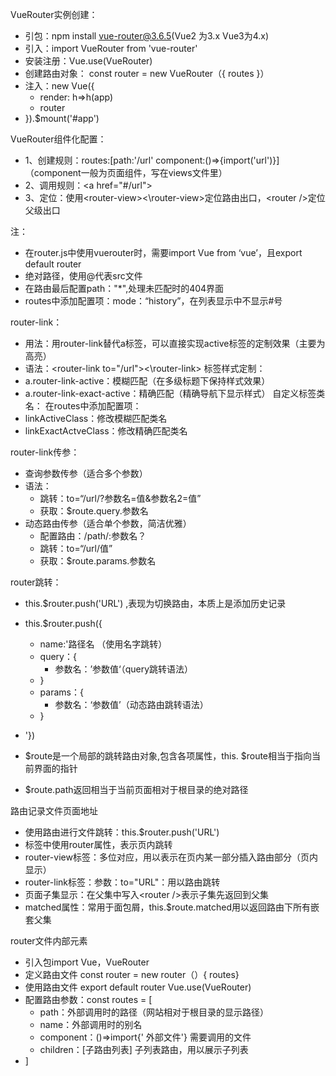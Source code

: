 VueRouter实例创建：
 - 引包：npm install vue-router@3.6.5(Vue2 为3.x Vue3为4.x)
 - 引入：import VueRouter from 'vue-router'
 - 安装注册：Vue.use(VueRouter)
 - 创建路由对象： const router = new VueRouter（{ routes }）
 - 注入：new Vue({
	 - render: h=>h(app)
	 - router
- }).$mount('#app')

VueRouter组件化配置：
- 1、创建规则：routes:\[path:'/url'  component:()=>{import('url')}]（component一般为页面组件，写在views文件里）
- 2、调用规则：\<a href="#/url">  
- 3、定位：使用\<router-view><\\router-view>定位路由出口，\<router />定位父级出口

注：
- 在router.js中使用vuerouter时，需要import Vue from ‘vue’，且export default router
- 绝对路径，使用@代表src文件
- 在路由最后配置path："\*",处理未匹配时的404界面
- routes中添加配置项：mode：“history”，在列表显示中不显示#号


router-link：
- 用法：用router-link替代a标签，可以直接实现active标签的定制效果（主要为高亮）
- 语法：\<router-link to="/url">\<\\router-link>
标签样式定制：
- a.router-link-active：模糊匹配（在多级标题下保持样式效果）
- a.router-link-exact-active：精确匹配（精确导航下显示样式）
自定义标签类名：
在routes中添加配置项：
- linkActiveClass：修改模糊匹配类名
- linkExactActveClass：修改精确匹配类名


router-link传参：
- 查询参数传参（适合多个参数）
- 语法：
	- 跳转：to=“/url/?参数名=值&参数名2=值”
	- 获取：$route.query.参数名
- 动态路由传参（适合单个参数，简洁优雅）
	- 配置路由：/path/:参数名？
	- 跳转：to=“/url/值”
	- 获取：$route.params.参数名

router跳转：
- this.$router.push('URL') ,表现为切换路由，本质上是添加历史记录
- this.$router.push({
	- name:'路径名  （使用名字跳转）
	- query：{
		- 参数名：’参数值‘（query跳转语法）
	- }
	- params：{
		- 参数名：‘参数值’（动态路由跳转语法）
	- }
- '})


- $route是一个局部的跳转路由对象,包含各项属性，this. $route相当于指向当前界面的指针
- $route.path返回相当于当前页面相对于根目录的绝对路径

路由记录文件页面地址
- 使用路由进行文件跳转：this.$router.push('URL')
- 标签中使用router属性，表示页内跳转
- router-view标签：多位对应，用以表示在页内某一部分插入路由部分（页内显示）
- router-link标签：参数：to="URL"：用以路由跳转
- 页面子集显示：在父集中写入\<router />表示子集先返回到父集
- matched属性：常用于面包屑，this.$route.matched用以返回路由下所有嵌套父集

router文件内部元素
- 引入包import Vue，VueRouter
- 定义路由文件 const router = new router（）{ routes} 
- 使用路由文件 export default router Vue.use(VueRouter)
- 配置路由参数：const routes = \[
	- path：外部调用时的路径（网站相对于根目录的显示路径）
	- name：外部调用时的别名
	- component：()=>import{' 外部文件'} 需要调用的文件
	- children：\[子路由列表] 子列表路由，用以展示子列表
- ]

